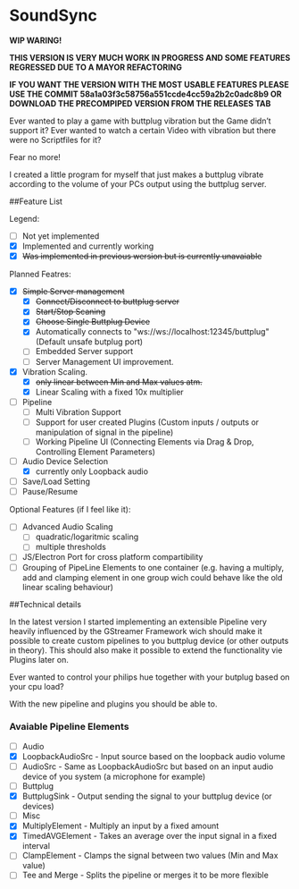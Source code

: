 # SoundSync

**WIP WARING!**

**THIS VERSION IS VERY MUCH WORK IN PROGRESS AND SOME FEATURES REGRESSED DUE TO A MAYOR REFACTORING**

**IF YOU WANT THE VERSION WITH THE MOST USABLE FEATURES PLEASE USE THE COMMIT 58a1a03f3c58756a551ccde4cc59a2b2c0adc8b9 OR DOWNLOAD THE PRECOMPIPED VERSION FROM THE RELEASES TAB**

Ever wanted to play a game with buttplug vibration but the Game didn’t support it?
Ever wanted to watch a certain Video with vibration but there were no Scriptfiles for it?

Fear no more!

I created a little program for myself that just makes a buttplug vibrate according to the volume of your PCs output using the buttplug server.

##Feature List

Legend:
- [ ] Not yet implemented
- [x] Implemented and currently working
- [x] ~~Was implemented in previous wersion but is currently unavaiable~~ 

Planned Featres:
- [x] ~~Simple Server management~~
   - [x] ~~Connect/Disconnect to buttplug server~~
   - [x] ~~Start/Stop Scaning~~
   - [x] ~~Choose Single Buttplug Device~~
   - [x] Automatically connects to "ws://ws://localhost:12345/buttplug" (Default unsafe butplug port)
   - [ ] Embedded Server support
   - [ ] Server Management UI improvement.
 - [x] Vibration Scaling.
   - [x] ~~only linear between Min and Max values atm.~~
   - [x] Linear Scaling with a fixed 10x multiplier
- [ ] Pipeline
   - [ ] Multi Vibration Support
   - [ ] Support for user created Plugins (Custom inputs / outputs or manipulation of signal in the pipeline)
   - [ ] Working Pipeline UI (Connecting Elements via Drag & Drop, Controlling Element Parameters)
- [ ] Audio Device Selection
  - [x] currently only Loopback audio
- [ ] Save/Load Setting
- [ ] Pause/Resume

Optional Features (if I feel like it):
- [ ] Advanced Audio Scaling 
  - [ ] quadratic/logaritmic scaling
  - [ ] multiple thresholds
- [ ] JS/Electron Port for cross platform compartibility
- [ ] Grouping of PipeLine Elements to one container (e.g. having a multiply, add and clamping element in one group wich could behave like the old linear scaling behaviour)

##Technical details

In the latest version I started implementing an extensible Pipeline very heavily influenced by the GStreamer Framework wich should make it possible to create custom pipelines to you buttplug device (or other outputs in theory).
This should also make it possible to extend the functionality vie Plugins later on.

Ever wanted to control your philips hue together with your butplug based on your cpu load?

With the new pipeline and plugins you should be able to.

### Avaiable Pipeline Elements

 - [ ] Audio
  - [x] LoopbackAudioSrc - Input source based on the loopback audio volume
  - [ ] AudioSrc - Same as LoopbackAudioSrc but based on an input audio device of you system (a microphone for example) 
 - [ ] Buttplug
  - [x] ButtplugSink - Output sending the signal to your buttplug device (or devices)
 - [ ] Misc
  - [x] MultiplyElement - Multiply an input by a  fixed amount
  - [x] TimedAVGElement - Takes an average over the input signal in a fixed interval
  - [ ] ClampElement - Clamps the signal between two values (Min and Max value)
  - [ ] Tee and Merge - Splits the pipeline or merges it to be more flexible
